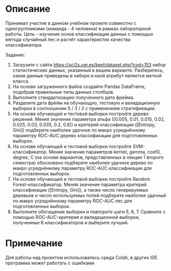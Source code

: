 # Описание
Принимал участие в данном учебном проекте совместно с одногруппниками (команда - 4 человека) в рамках лабораторной работы.
Цель - изучение основ классификации данных с помощью метода случайный лес и расчёт характеристик качества классификатора.

Задание:
1. Загрузите с сайта https://sci2s.ugr.es/keel/dataset.php?cod=153 набор статистических данных, 
указанный в вашем варианте. Разберитесь, какие данные приведены в наборе и каой 
атрибут является меткой класса. 
2. На основе загруженного файла создайте Pandas DataFrame, подобрав правильные 
типы данных столбцов.  
3. Выполните стандартизацию полученного дата фрейма. 
4. Разделите дата фрейм на обучающую, тестовую и валидационную выборки в 
соотношении 5 / 3 / 2 с применением стратификации. 
5. На основе обучающей и тестовой выборки постройте дерево решений. Меняя 
значение параметра альфа ([0.005, 0.01, 0.015, 0.02, 0.025, 0.03, 0.035, 0.2, 0.8]) и 
критерий классификации ([Entropy, Gini]) подберите наиболее удачное по макро 
усреднённому параметру ROC-AUC дерево классификации для подготовленных 
выборок. 
6. На основе обучающей и тестовой выборки постройте SVM-классификатор. Меняя 
значение параметров kernel, gamma, coef0, degree, C (на основе вариантов, 
представленных в лекции 1 второго семестра) обосновано подберите наиболее 
удачное дерево по макро усреднённому параметру ROC-AUC классификации для 
подготовленных выборок. 
7. На основе обучающей и тестовой выборки постройте Random Forest-классификатор. 
Меняя значение параметра критерий классификации ([Entropy, Gini]), а также число 
генерируемых деревьев и число используемых полей подберите наиболее удачный 
по макро усреднённому параметру ROC-AUC лес для подготовленных выборок. 
8. Выполните обогащение выборки и повторите шаги 5, 6, 7. Сравните с помощью 
ROC-AUC-критерия и валидационной выборки, полученные 6 классификаторов и 
выберите лучший.

# Примечание
Для работы над проектом использовалась среда Colab, в других IDE программа может работать с ошибками
